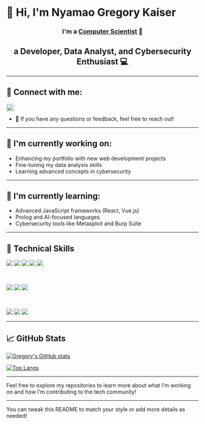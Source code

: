 # 👋 Hi, I'm Nyamao Gregory Kaiser

<h3 align="center">
I'm a <a href="https://nyamaogregorykaiser.github.io/Nyamao-Gregory/" target="_blank" rel="noreferrer">Computer Scientist</a> 👋
</h3>

<h2 align="center">
a Developer, Data Analyst, and Cybersecurity Enthusiast 💻
</h2>

---

## 🤝 Connect with me:

<a href="mailto:nyamaokaiser79@gmail.com"><img align="left" src="https://raw.githubusercontent.com/yushi1007/yushi1007/main/images/linkedin.svg" alt="Nyamao Gregory | Email" width="21px"/></a>

<br>

- 💬 If you have any questions or feedback, feel free to reach out!

---

## 🔭 I'm currently working on:

- Enhancing my portfolio with new web development projects
- Fine-tuning my data analysis skills
- Learning advanced concepts in cybersecurity

---

## 🌱 I'm currently learning:

- Advanced JavaScript frameworks (React, Vue.js)
- Prolog and AI-focused languages
- Cybersecurity tools like Metasploit and Burp Suite

---

## 💼 Technical Skills

![](https://img.shields.io/badge/Python-3776AB?style=for-the-badge&logo=python&logoColor=white)
![](https://img.shields.io/badge/C++-00599C?style=for-the-badge&logo=c%2B%2B&logoColor=white)
![](https://img.shields.io/badge/Matlab-0076A8?style=for-the-badge&logo=matlab&logoColor=white)
![](https://img.shields.io/badge/PHP-777BB4?style=for-the-badge&logo=php&logoColor=white)
![](https://img.shields.io/badge/JavaScript-F7DF1E?style=for-the-badge&logo=javascript&logoColor=black)

<br>

![](https://img.shields.io/badge/Web-HTML5-informational?style=flat&logo=html5&color=E34F26)
![](https://img.shields.io/badge/Web-CSS3-informational?style=flat&logo=css3&color=1572B6)
![](https://img.shields.io/badge/Framework-Vue.js-informational?style=flat&logo=vue.js&color=4FC08D)

<br>

![](https://img.shields.io/badge/Tools-GitHub-informational?style=flat&logo=github&color=181717)
![](https://img.shields.io/badge/Tools-PostgreSQL-informational?style=flat&logo=postgresql&color=336791)
![](https://img.shields.io/badge/Tools-SQL-informational?style=flat&logo=sql&color=00758F)

---

## 📈 GitHub Stats 

[![Gregory's GitHub stats](https://github-readme-stats.vercel.app/api?username=NyamaoGregoryKaiser)](https://github.com/NyamaoGregoryKaiser)

[![Top Langs](https://github-readme-stats.vercel.app/api/top-langs/?username=NyamaoGregoryKaiser&layout=compact)](https://github.com/NyamaoGregoryKaiser)

---

Feel free to explore my repositories to learn more about what I’m working on and how I’m contributing to the tech community!

---

You can tweak this README to match your style or add more details as needed!
